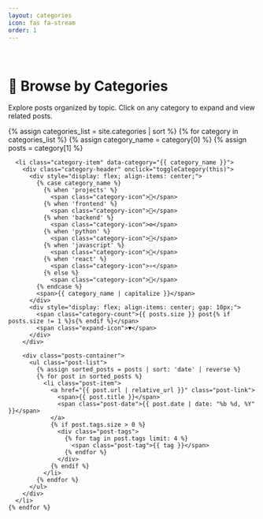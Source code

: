 ```yaml
---
layout: categories
icon: fas fa-stream
order: 1
---
```


<style>
.categories-container {
  max-width: 800px;
  margin: 0 auto;
  padding: 20px 0;
}

.category-tree {
  list-style: none;
  padding: 0;
  margin: 0;
}

.category-item {
  margin-bottom: 15px;
  border: 1px solid var(--border-color);
  border-radius: 8px;
  overflow: hidden;
  background: var(--card-bg);
  box-shadow: 0 2px 4px rgba(0,0,0,0.1);
  transition: all 0.3s ease;
}

.category-item:hover {
  transform: translateY(-2px);
  box-shadow: 0 4px 12px rgba(0,0,0,0.15);
}

.category-header {
  padding: 20px;
  background: linear-gradient(135deg, var(--heading-color) 0%, var(--text-color) 100%);
  color: white;
  cursor: pointer;
  display: flex;
  justify-content: space-between;
  align-items: center;
  font-weight: 600;
  font-size: 1.1em;
  transition: all 0.3s ease;
}

.category-header:hover {
  background: linear-gradient(135deg, var(--text-color) 0%, var(--heading-color) 100%);
}

.category-icon {
  font-size: 1.2em;
  margin-right: 10px;
}

.category-count {
  background: rgba(255,255,255,0.2);
  padding: 4px 8px;
  border-radius: 12px;
  font-size: 0.85em;
  font-weight: 500;
}

.expand-icon {
  transition: transform 0.3s ease;
  font-size: 0.9em;
}

.category-item.expanded .expand-icon {
  transform: rotate(180deg);
}

.posts-container {
  max-height: 0;
  overflow: hidden;
  transition: max-height 0.4s ease, padding 0.3s ease;
  background: var(--card-bg);
}

.category-item.expanded .posts-container {
  max-height: 1000px;
  padding: 20px;
}

.post-list {
  list-style: none;
  padding: 0;
  margin: 0;
}

.post-item {
  padding: 12px 0;
  border-bottom: 1px solid var(--border-color);
  transition: all 0.2s ease;
}

.post-item:last-child {
  border-bottom: none;
}

.post-item:hover {
  padding-left: 10px;
  background: var(--hover-bg, rgba(0,0,0,0.05));
}

.post-link {
  color: var(--text-color);
  text-decoration: none;
  display: flex;
  justify-content: space-between;
  align-items: center;
  font-weight: 500;
}

.post-link:hover {
  color: var(--link-color);
  text-decoration: none;
}

.post-date {
  color: var(--text-color-secondary);
  font-size: 0.85em;
  font-weight: 400;
}

.post-tags {
  margin-top: 5px;
  display: flex;
  flex-wrap: wrap;
  gap: 5px;
}

.post-tag {
  background: var(--tag-bg, #f0f0f0);
  color: var(--tag-color, #666);
  padding: 2px 6px;
  border-radius: 4px;
  font-size: 0.75em;
  font-weight: 500;
}

/* Dark mode adjustments */
[data-mode="dark"] .category-header {
  background: linear-gradient(135deg, #4a5568 0%, #2d3748 100%);
}

[data-mode="dark"] .category-header:hover {
  background: linear-gradient(135deg, #2d3748 0%, #4a5568 100%);
}

[data-mode="dark"] .post-item:hover {
  background: rgba(255,255,255,0.05);
}

/* Animation for initial load */
.category-item {
  opacity: 0;
  animation: fadeInUp 0.5s ease forwards;
}

.category-item:nth-child(1) { animation-delay: 0.1s; }
.category-item:nth-child(2) { animation-delay: 0.2s; }
.category-item:nth-child(3) { animation-delay: 0.3s; }
.category-item:nth-child(4) { animation-delay: 0.4s; }

@keyframes fadeInUp {
  from {
    opacity: 0;
    transform: translateY(20px);
  }
  to {
    opacity: 1;
    transform: translateY(0);
  }
}

@media (max-width: 768px) {
  .categories-container {
    padding: 10px;
  }
  
  .category-header {
    padding: 15px;
    font-size: 1em;
  }
  
  .posts-container {
    padding: 15px;
  }
  
  .post-link {
    flex-direction: column;
    align-items: flex-start;
    gap: 5px;
  }
}
</style>

<div class="categories-container">
  <div class="page-header">
    <h1>📂 Browse by Categories</h1>
    <p>Explore posts organized by topic. Click on any category to expand and view related posts.</p>
  </div>

  <ul class="category-tree">
    {% assign categories_list = site.categories | sort %}
    {% for category in categories_list %}
      {% assign category_name = category[0] %}
      {% assign posts = category[1] %}
      
      <li class="category-item" data-category="{{ category_name }}">
        <div class="category-header" onclick="toggleCategory(this)">
          <div style="display: flex; align-items: center;">
            {% case category_name %}
              {% when 'projects' %}
                <span class="category-icon">🚀</span>
              {% when 'frontend' %}
                <span class="category-icon">🎨</span>
              {% when 'backend' %}
                <span class="category-icon">⚙️</span>
              {% when 'python' %}
                <span class="category-icon">🐍</span>
              {% when 'javascript' %}
                <span class="category-icon">📜</span>
              {% when 'react' %}
                <span class="category-icon">⚛️</span>
              {% else %}
                <span class="category-icon">📁</span>
            {% endcase %}
            <span>{{ category_name | capitalize }}</span>
          </div>
          <div style="display: flex; align-items: center; gap: 10px;">
            <span class="category-count">{{ posts.size }} post{% if posts.size != 1 %}s{% endif %}</span>
            <span class="expand-icon">▼</span>
          </div>
        </div>
        
        <div class="posts-container">
          <ul class="post-list">
            {% assign sorted_posts = posts | sort: 'date' | reverse %}
            {% for post in sorted_posts %}
              <li class="post-item">
                <a href="{{ post.url | relative_url }}" class="post-link">
                  <span>{{ post.title }}</span>
                  <span class="post-date">{{ post.date | date: "%b %d, %Y" }}</span>
                </a>
                {% if post.tags.size > 0 %}
                  <div class="post-tags">
                    {% for tag in post.tags limit: 4 %}
                      <span class="post-tag">{{ tag }}</span>
                    {% endfor %}
                  </div>
                {% endif %}
              </li>
            {% endfor %}
          </ul>
        </div>
      </li>
    {% endfor %}
  </ul>
</div>

<script>
function toggleCategory(header) {
  const categoryItem = header.parentElement;
  const isExpanded = categoryItem.classList.contains('expanded');
  
  // Close all other categories first (accordion behavior)
  document.querySelectorAll('.category-item.expanded').forEach(item => {
    if (item !== categoryItem) {
      item.classList.remove('expanded');
    }
  });
  
  // Toggle current category
  categoryItem.classList.toggle('expanded', !isExpanded);
  
  // Add some visual feedback
  if (!isExpanded) {
    setTimeout(() => {
      categoryItem.scrollIntoView({ 
        behavior: 'smooth', 
        block: 'nearest' 
      });
    }, 200);
  }
}

// Auto-expand if URL has hash for specific category
document.addEventListener('DOMContentLoaded', function() {
  const hash = window.location.hash.substring(1);
  if (hash) {
    const categoryItem = document.querySelector(`[data-category="${hash}"]`);
    if (categoryItem) {
      categoryItem.classList.add('expanded');
      setTimeout(() => {
        categoryItem.scrollIntoView({ 
          behavior: 'smooth', 
          block: 'start' 
        });
      }, 500);
    }
  }
});

// Add keyboard navigation
document.addEventListener('keydown', function(e) {
  if (e.key === 'Escape') {
    document.querySelectorAll('.category-item.expanded').forEach(item => {
      item.classList.remove('expanded');
    });
  }
});
</script>

